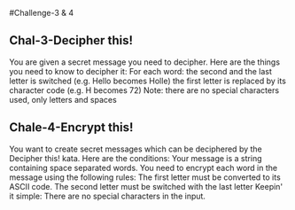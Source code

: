 #Challenge-3 & 4

## Chal-3-Decipher this!

You are given a secret message you need to decipher. Here are the things you need to know to decipher it:
For each word:
the second and the last letter is switched (e.g. Hello becomes Holle)
the first letter is replaced by its character code (e.g. H becomes 72)
Note: there are no special characters used, only letters and spaces

## Chale-4-Encrypt this!

You want to create secret messages which can be deciphered by the Decipher this! kata. Here are the conditions:
Your message is a string containing space separated words.
You need to encrypt each word in the message using the following rules:
The first letter must be converted to its ASCII code.
The second letter must be switched with the last letter
Keepin' it simple: There are no special characters in the input.
